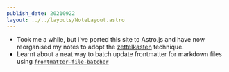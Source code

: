```yaml
---
publish_date: 20210922
layout: ../../layouts/NoteLayout.astro
---
```


- Took me a while, but i've ported this site to Astro.js and have now reorganised my notes to adopt the [zettelkasten](fleeting-notes/zettelkasten.md) technique.
- Learnt about a neat way to batch update frontmatter for markdown files using [`frontmatter-file-batcher`](https://github.com/hilja/file-batcher)
